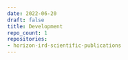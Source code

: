 ```yaml
---
date: 2022-06-20
draft: false
title: Development
repo_count: 1
repositories:
- horizon-ird-scientific-publications
---
```



